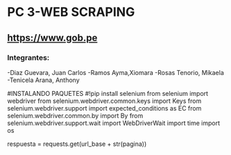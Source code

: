 # PC 3-WEB SCRAPING 
## https://www.gob.pe
### Integrantes:
-Diaz Guevara, Juan Carlos
-Ramos Ayma,Xiomara
-Rosas Tenorio, Mikaela
-Tenicela Arana, Anthony

#INSTALANDO PAQUETES 
#!pip install selenium
from selenium import webdriver
from selenium.webdriver.common.keys import Keys
from selenium.webdriver.support import expected_conditions as EC
from selenium.webdriver.common.by import By
from selenium.webdriver.support.wait import WebDriverWait
import time
import os

respuesta = requests.get(url_base + str(pagina))
